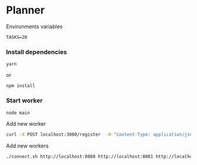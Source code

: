 # Planner

Environments variables

```
TASKS=20
```

### Install dependencies

```
yarn
```

or

```
npm install
```

### Start worker

```bash
node main
```

Add new worker

```sh
curl -X POST localhost:3000/register  -H "Content-Type: application/json"  -d '{"url": "http://localhost:8080"}'
```

Add new workers

```sh
./connect.sh http://localhost:8080 http://localhost:8081 http://localhost:8083 http://unsuperworjker:8080
```
